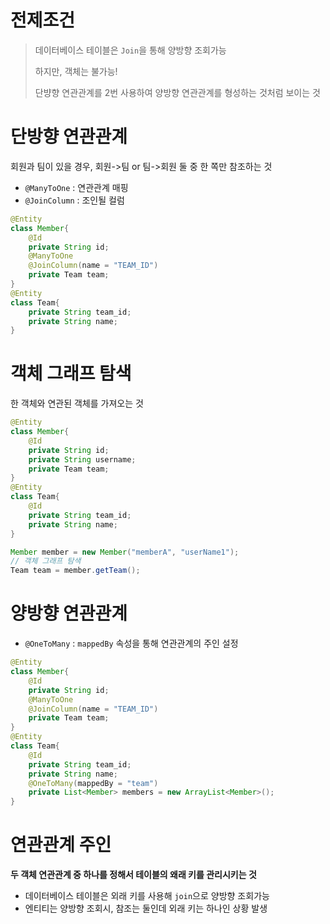 # 전제조건
> 데이터베이스 테이블은 `Join`을 통해 양방향 조회가능
>
> 하지만, 객체는 불가능!
>
> 단뱡향 연관관계를 2번 사용하여 양방향 연관관계를 형성하는 것처럼 보이는 것


# 단방향 연관관계
회원과 팀이 있을 경우, 회원->팀 or 팀->회원 둘 중 한 쪽만 참조하는 것
- `@ManyToOne` : 연관관계 매핑
- `@JoinColumn` : 조인될 컬럼

```java
@Entity
class Member{
    @Id
    private String id;
    @ManyToOne
    @JoinColumn(name = "TEAM_ID")
    private Team team;
}
@Entity
class Team{
    private String team_id;
    private String name;
}
```


# 객체 그래프 탐색
한 객체와 연관된 객체를 가져오는 것

```java
@Entity
class Member{
    @Id
    private String id;
    private String username;
    private Team team;
}
@Entity
class Team{
    @Id
    private String team_id;
    private String name;
}

Member member = new Member("memberA", "userName1");
// 객체 그래프 탐색
Team team = member.getTeam();
```

# 양방향 연관관계
- `@OneToMany` : `mappedBy` 속성을 통해 연관관계의 주인 설정

```java
@Entity
class Member{
    @Id
    private String id;
    @ManyToOne
    @JoinColumn(name = "TEAM_ID")
    private Team team;
}
@Entity
class Team{
    @Id
    private String team_id;
    private String name;
    @OneToMany(mappedBy = "team")
    private List<Member> members = new ArrayList<Member>();
}
```

# 연관관계 주인
**두 객체 연관관계 중 하나를 정해서 테이블의 왜래 키를 관리시키는 것**
- 데이터베이스 테이블은 외래 키를 사용해 `join`으로 양방향 조회가능 
- 엔티티는 양방향 조회시, 참조는 둘인데 외래 키는 하나인 상황 발생
